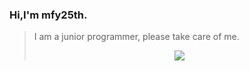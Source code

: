 ### Hi,I'm mfy25th.
> I am a junior programmer, please take care of me.
> <div align="center"> <img src="https://visitor-badge.glitch.me/badge?page_id=sun0225SUN" /> </div>
